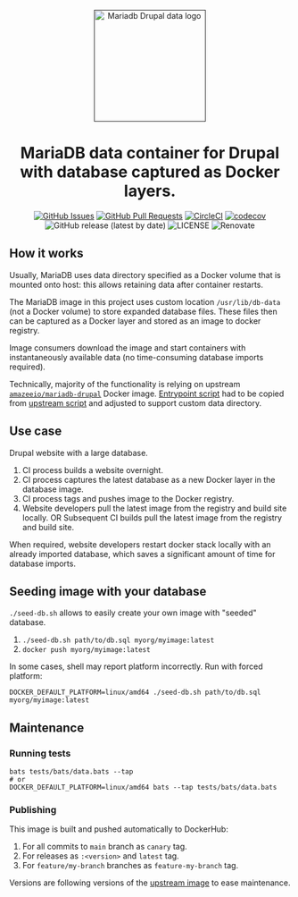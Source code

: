 <p align="center">
  <a href="" rel="noopener">
  <img width=200px height=200px src="https://placehold.jp/000000/ffffff/200x200.png?text=Mariadb+Drupal+Data&css=%7B%22border-radius%22%3A%22%20100px%22%7D" alt="Mariadb Drupal data logo"></a>
</p>

<h1 align="center">MariaDB data container for Drupal with database captured as Docker layers.</h1>

<div align="center">

[![GitHub Issues](https://img.shields.io/github/issues/drevops/mariadb-drupal-data.svg)](https://github.com/drevops/mariadb-drupal-data/issues)
[![GitHub Pull Requests](https://img.shields.io/github/issues-pr/drevops/mariadb-drupal-data.svg)](https://github.com/drevops/mariadb-drupal-data/pulls)
[![CircleCI](https://circleci.com/gh/drevops/mariadb-drupal-data.svg?style=shield)](https://circleci.com/gh/drevops/mariadb-drupal-data)
[![codecov](https://codecov.io/gh/drevops/mariadb-drupal-data/graph/badge.svg?token=JYSIXUF6QX)](https://codecov.io/gh/drevops/mariadb-drupal-data)
![GitHub release (latest by date)](https://img.shields.io/github/v/release/drevops/mariadb-drupal-data)
![LICENSE](https://img.shields.io/github/license/drevops/mariadb-drupal-data)
![Renovate](https://img.shields.io/badge/renovate-enabled-green?logo=renovatebot)

</div>

## How it works

Usually, MariaDB uses data directory specified as a Docker volume that is
mounted onto host: this allows retaining data after container restarts.

The MariaDB image in this project uses custom location `/usr/lib/db-data` (not
a Docker volume) to store expanded database files. These files then can be
captured as a Docker layer and stored as an image to docker registry.

Image consumers download the image and start containers with instantaneously
available data (no time-consuming database imports required).

Technically, majority of the functionality is relying on upstream [`amazeeio/mariadb-drupal`](https://github.com/uselagoon/lagoon-images/blob/main/images/mariadb-drupal/10.4.Dockerfile) Docker image.
[Entrypoint script](entrypoint.bash) had to be copied from [upstream script](https://github.com/uselagoon/lagoon-images/blob/main/images/mariadb/entrypoints/9999-mariadb-init.bash) and adjusted to support custom data directory.

## Use case

Drupal website with a large database.

1. CI process builds a website overnight.
2. CI process captures the latest database as a new Docker layer in the database image.
3. CI process tags and pushes image to the Docker registry.
4. Website developers pull the latest image from the registry and build site locally.
   OR
   Subsequent CI builds pull the latest image from the registry and build site.

When required, website developers restart docker stack locally with an already
imported database, which saves a significant amount of time for database
imports.

## Seeding image with your database

`./seed-db.sh` allows to easily create your own image with "seeded" database.

1. `./seed-db.sh path/to/db.sql myorg/myimage:latest`
2. `docker push myorg/myimage:latest`

In some cases, shell may report platform incorrectly. Run with forced platform:

    DOCKER_DEFAULT_PLATFORM=linux/amd64 ./seed-db.sh path/to/db.sql myorg/myimage:latest

## Maintenance

### Running tests

    bats tests/bats/data.bats --tap
    # or
    DOCKER_DEFAULT_PLATFORM=linux/amd64 bats --tap tests/bats/data.bats

### Publishing

This image is built and pushed automatically to DockerHub:
1. For all commits to `main` branch as `canary` tag.
2. For releases as `:<version>` and `latest` tag.
3. For `feature/my-branch` branches as `feature-my-branch` tag.

Versions are following versions of the [upstream image](https://hub.docker.com/r/uselagoon/mariadb-drupal/tags) to ease maintenance.
